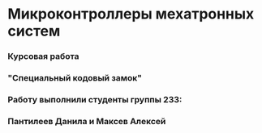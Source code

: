 # Микроконтроллеры мехатронных систем

### Курсовая работа
### "Специальный кодовый замок"

### Работу выполнили студенты группы 233:
### Пантилеев Данила и Максев Алексей
